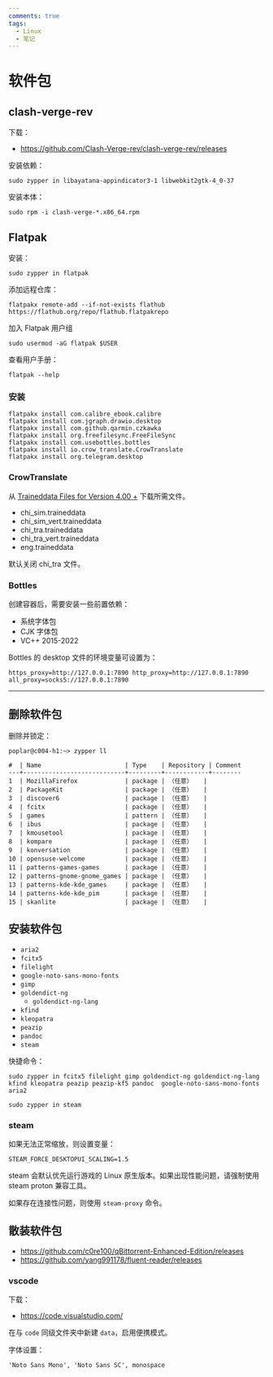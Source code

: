 ```yaml
---
comments: true
tags:
  - Linux
  - 笔记
---
```


# 软件包

## clash-verge-rev

下载：

- <https://github.com/Clash-Verge-rev/clash-verge-rev/releases>

安装依赖：

```
sudo zypper in libayatana-appindicator3-1 libwebkit2gtk-4_0-37
```

安装本体：

```
sudo rpm -i clash-verge-*.x86_64.rpm
```

## Flatpak

安装：

```
sudo zypper in flatpak
```

添加远程仓库：

```
flatpakx remote-add --if-not-exists flathub https://flathub.org/repo/flathub.flatpakrepo
```

加入 Flatpak 用户组

```
sudo usermod -aG flatpak $USER
```

查看用户手册：

```
flatpak --help
```

### 安装

```
flatpakx install com.calibre_ebook.calibre
flatpakx install com.jgraph.drawio.desktop
flatpakx install com.github.qarmin.czkawka
flatpakx install org.freefilesync.FreeFileSync
flatpakx install com.usebottles.bottles
flatpakx install io.crow_translate.CrowTranslate
flatpakx install org.telegram.desktop
```

### CrowTranslate

从 [Traineddata Files for Version 4.00 +](https://tesseract-ocr.github.io/tessdoc/Data-Files.html) 下载所需文件。

- chi_sim.traineddata
- chi_sim_vert.traineddata
- chi_tra.traineddata
- chi_tra_vert.traineddata
- eng.traineddata

默认关闭 chi_tra 文件。

### Bottles

创建容器后，需要安装一些前置依赖：

- 系统字体包
- CJK 字体包
- VC++ 2015-2022

Bottles 的 desktop 文件的环境变量可设置为：

```
https_proxy=http://127.0.0.1:7890 http_proxy=http://127.0.0.1:7890 all_proxy=socks5://127.0.0.1:7890
```

----

## 删除软件包

删除并锁定：

```
poplar@c004-h1:~> zypper ll

#  | Name                       | Type    | Repository | Comment
---+----------------------------+---------+------------+--------
1  | MozillaFirefox             | package | （任意）   | 
2  | PackageKit                 | package | （任意）   | 
3  | discover6                  | package | （任意）   | 
4  | fcitx                      | package | （任意）   | 
5  | games                      | pattern | （任意）   | 
6  | ibus                       | package | （任意）   | 
7  | kmousetool                 | package | （任意）   | 
8  | kompare                    | package | （任意）   | 
9  | konversation               | package | （任意）   | 
10 | opensuse-welcome           | package | （任意）   | 
11 | patterns-games-games       | package | （任意）   | 
12 | patterns-gnome-gnome_games | package | （任意）   | 
13 | patterns-kde-kde_games     | package | （任意）   | 
14 | patterns-kde-kde_pim       | package | （任意）   | 
15 | skanlite                   | package | （任意）   | 
```

## 安装软件包

- `aria2`
- `fcitx5`
- `filelight`
- `google-noto-sans-mono-fonts`
- `gimp`
- `goldendict-ng`
  - `goldendict-ng-lang`
- `kfind`
- `kleopatra`
- `peazip`
- `pandoc`
- `steam`

快捷命令：

```
sudo zypper in fcitx5 filelight gimp goldendict-ng goldendict-ng-lang kfind kleopatra peazip peazip-kf5 pandoc  google-noto-sans-mono-fonts aria2
```
```
sudo zypper in steam
```

### steam

如果无法正常缩放，则设置变量：

```
STEAM_FORCE_DESKTOPUI_SCALING=1.5
```

steam 会默认优先运行游戏的 Linux 原生版本。如果出现性能问题，请强制使用 steam proton 兼容工具。

如果存在连接性问题，则使用 `steam-proxy` 命令。

## 散装软件包

- <https://github.com/c0re100/qBittorrent-Enhanced-Edition/releases>
- <https://github.com/yang991178/fluent-reader/releases>

### vscode

下载：

- <https://code.visualstudio.com/>

在与 `code` 同级文件夹中新建 `data`，启用便携模式。

字体设置：

```
'Noto Sans Mono', 'Noto Sans SC', monospace
```